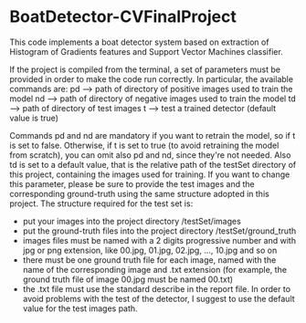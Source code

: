 # BoatDetector-CVFinalProject

This code implements a boat detector system based on extraction of Histogram of Gradients features and Support Vector Machines classifier.

If the project is compiled from the terminal, a set of parameters must be provided in order to make the code run correctly.
In particular, the available commands are:
          pd   --> path of directory of positive images used to train the model
          nd   --> path of directory of negative images used to train the model
          td   --> path of directory of test images
          t    --> test a trained detector (default value is true)

Commands pd and nd are mandatory if you want to retrain the model, so if t is set to false. Otherwise, if t is set to true (to avoid retraining the model from scratch), you can 
omit also pd and nd, since they're not needed.
Also td is set to a default value, that is the relative path of the testSet directory of this project, containing the images used for training. If you want to change this
parameter, please be sure to provide the test images and the corresponding ground-truth using the same structure adopted in this project.
The structure required for the test set is: 
 - put your images into the project directory /testSet/images
 - put the ground-truth files into the project directory /testSet/ground_truth
 - images files must be named with a 2 digits progressive number and with jpg or png extension, like 00.jpg, 01.jpg, 02.jpg, ..., 10.jpg and so on
 - there must be one ground truth file for each image, named with the name of the corresponding image and .txt extension (for example, the ground truth file of image 00.jpg must
   be named 00.txt)
 - the .txt file must use the standard describe in the report file.
In order to avoid problems with the test of the detector, I suggest to use the default value for the test images path.

